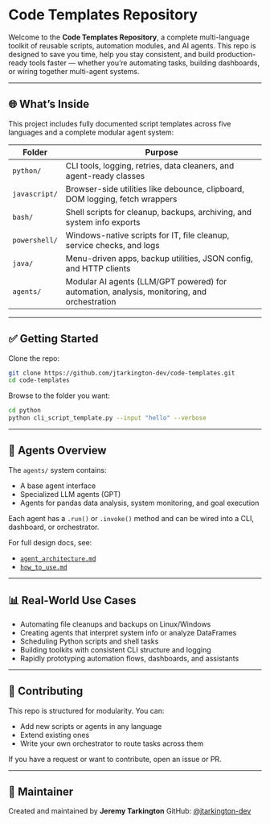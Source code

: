# Code Templates Repository

Welcome to the **Code Templates Repository**, a complete multi-language toolkit of reusable scripts, automation modules, and AI agents. This repo is designed to save you time, help you stay consistent, and build production-ready tools faster — whether you’re automating tasks, building dashboards, or wiring together multi-agent systems.

---

## 🌐 What’s Inside

This project includes fully documented script templates across five languages and a complete modular agent system:

| Folder        | Purpose                                                                                     |
| ------------- | ------------------------------------------------------------------------------------------- |
| `python/`     | CLI tools, logging, retries, data cleaners, and agent-ready classes                         |
| `javascript/` | Browser-side utilities like debounce, clipboard, DOM logging, fetch wrappers                |
| `bash/`       | Shell scripts for cleanup, backups, archiving, and system info exports                      |
| `powershell/` | Windows-native scripts for IT, file cleanup, service checks, and logs                       |
| `java/`       | Menu-driven apps, backup utilities, JSON config, and HTTP clients                           |
| `agents/`     | Modular AI agents (LLM/GPT powered) for automation, analysis, monitoring, and orchestration |

---

## ✅ Getting Started

Clone the repo:

```bash
git clone https://github.com/jtarkington-dev/code-templates.git
cd code-templates
```

Browse to the folder you want:

```bash
cd python
python cli_script_template.py --input "hello" --verbose
```

---

## 🧰 Agents Overview

The `agents/` system contains:

- A base agent interface
- Specialized LLM agents (GPT)
- Agents for pandas data analysis, system monitoring, and goal execution

Each agent has a `.run()` or `.invoke()` method and can be wired into a CLI, dashboard, or orchestrator.

For full design docs, see:

- [`agent_architecture.md`](agent_architecture.md)
- [`how_to_use.md`](how_to_use.md)

---

## 📊 Real-World Use Cases

- Automating file cleanups and backups on Linux/Windows
- Creating agents that interpret system info or analyze DataFrames
- Scheduling Python scripts and shell tasks
- Building toolkits with consistent CLI structure and logging
- Rapidly prototyping automation flows, dashboards, and assistants

---

## 🔄 Contributing

This repo is structured for modularity. You can:

- Add new scripts or agents in any language
- Extend existing ones
- Write your own orchestrator to route tasks across them

If you have a request or want to contribute, open an issue or PR.

---

## 👤 Maintainer

Created and maintained by **Jeremy Tarkington**
GitHub: [@jtarkington-dev](https://github.com/jtarkington-dev)
